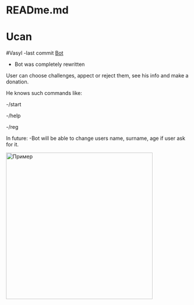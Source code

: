 # READme.md
# Ucan
#Vasyl -last commit
[Bot](http://t.me/pyToTest_bot)
- Bot was completely rewritten

User can choose challenges, appect or reject them, see his info and make a donation.

He knows such commands like:

-/start

-/help

-/reg

In future:
-Bot will be able to change users name, surname, age if user ask for it. 

<img width="402" alt="Пример" src="https://user-images.githubusercontent.com/94603459/147418560-16f621e1-a9fd-471a-b6a5-e2fc367610f2.PNG">


